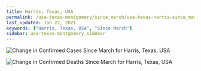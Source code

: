 ```yaml
---
title: Harris, Texas, USA
permalink: /usa-texas-montgomery/since_march/usa-texas-harris-since_march.html
last_updated: Jan 22, 2021
keywords: ["Harris, Texas, USA", "Since March"]
sidebar: usa-texas-montgomery_sidebar
---
```


![Change in Confirmed Cases Since March for Harris, Texas, USA](/covid_tracker/images/graphs/usa-texas-harris-delta_confirmed-since_march_graph.png)

![Change in Confirmed Deaths Since March for Harris, Texas, USA](/covid_tracker/images/graphs/usa-texas-harris-delta_deaths-since_march_graph.png)
